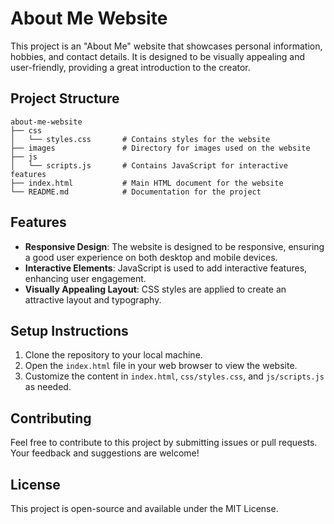 # About Me Website

This project is an "About Me" website that showcases personal information, hobbies, and contact details. It is designed to be visually appealing and user-friendly, providing a great introduction to the creator.

## Project Structure

```
about-me-website
├── css
│   └── styles.css       # Contains styles for the website
├── images               # Directory for images used on the website
├── js
│   └── scripts.js       # Contains JavaScript for interactive features
├── index.html           # Main HTML document for the website
└── README.md            # Documentation for the project
```

## Features

- **Responsive Design**: The website is designed to be responsive, ensuring a good user experience on both desktop and mobile devices.
- **Interactive Elements**: JavaScript is used to add interactive features, enhancing user engagement.
- **Visually Appealing Layout**: CSS styles are applied to create an attractive layout and typography.

## Setup Instructions

1. Clone the repository to your local machine.
2. Open the `index.html` file in your web browser to view the website.
3. Customize the content in `index.html`, `css/styles.css`, and `js/scripts.js` as needed.

## Contributing

Feel free to contribute to this project by submitting issues or pull requests. Your feedback and suggestions are welcome!

## License

This project is open-source and available under the MIT License.